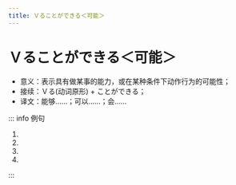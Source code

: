 ```yaml
---
title: Ｖることができる＜可能＞
---
```


# Ｖることができる＜可能＞

- 意义：表示具有做某事的能力，或在某种条件下动作行为的可能性；
- 接续：Ｖる(动词原形) + ことができる；
- 译文：能够……；可以……；会……

::: info 例句

1. <grammer-content sentence="[言葉/ことば]は、[平仮名/ひらがな]かローマ[字/じ]で**[入力/にゅうりょく]することができます**。" trans="语言可以用平假名或罗马字输入。" />
2. <grammer-content sentence="[高木/たかぎ]さんはフランス[語/ご]を**[話/はな]すことができます**。" trans="高木会说法语。" />
3. <grammer-content sentence="[私/わたし]は200メートル**[泳/およ]ぐことができます**。" trans="我能游200米。" />
4. <grammer-content sentence="[図書館/としょかん]のパソコンは[何時/なんじ]まで**[使/つか]うことができますか**。" trans="图书馆的电脑可以用到几点？" />

:::
